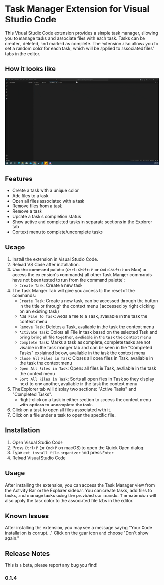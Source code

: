 # Task Manager Extension for Visual Studio Code

This Visual Studio Code extension provides a simple task manager, allowing you to manage tasks and associate files with each task. Tasks can be created, deleted, and marked as complete. The extension also allows you to set a random color for each task, which will be applied to associated files' tabs in the editor.

## How it looks like
![Preview GIF](https://github.com/kobilee/task-file-organizer/blob/main/assests/preview.gif)

## Features

- Create a task with a unique color
- Add files to a task
- Open all files associated with a task
- Remove files from a task
- Remove a task
- Update a task's completion status
- Show active and completed tasks in separate sections in the Explorer tab
- Context menu to complete/uncomplete tasks

## Usage

1. Install the extension in Visual Studio Code.
2. Reload VS Code after installation.
3. Use the command palette (`Ctrl+Shift+P` or `Cmd+Shift+P` on Mac) to access the extension's commands( all other Task Manger commands have not been tested to run from the command palette):
   - `Create Task`: Create a new task
4. The Task Manger Tab will give you access to the reset of the commands:
    - `Create Task`: Create a new task, can be accessed through the button in the title or through the context menu ( accessed by right clicking on an existing task)
    - `Add File to Task`: Adds a file to a Task, avaliable in the task the context menu
    - `Remove Task`: Deletes a Task, avaliable in the task the context menu
    - `Activate Task`: Colors all File in task based on the selected Task and bring bring all file together, avaliable in the task the context menu
    - `Complete Task`: Marks a task as complete, complete tasks are not visable in the task manger tab and can be seen in the "Completed Tasks" explained below, avaliable in the task the context menu
    - `Close All Files in Task`: Closes all open files in Task, avaliable in the task the context menu
    - `Open All Files in Task`: Opens all files in Task, avaliable in the task the context menu
    - `Sort All Files in Task`: Sorts all open files in Task so they display next to one another, avaliable in the task the context menu
5. The Explorer tab will display two sections: "Active Tasks" and "Completed Tasks".
   - Right-click on a task in either section to access the context menu with options to uncomplete the task.
6. Click on a task to open all files associated with it.
7. Click on a file under a task to open the specific file.



## Installation

1. Open Visual Studio Code
2. Press `Ctrl+P` (or `Cmd+P` on macOS) to open the Quick Open dialog
3. Type `ext install file-organizer` and press `Enter`
4. Reload Visual Studio Code

## Usage

After installing the extension, you can access the Task Manager view from the Activity Bar or the Explorer sidebar. You can create tasks, add files to tasks, and manage tasks using the provided commands. The extension will also apply the task color to the associated file tabs in the editor.

## Known Issues
After installing the extension, you may see a message saying "Your Code installation is corrupt..." Click on the gear icon and choose "Don't show again."

## Release Notes
This is a beta, please report any bug you find!

### 0.1.4
